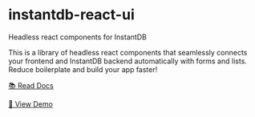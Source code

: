 # instantdb-react-ui
Headless react components for InstantDB

This is a library of headless react components that seamlessly connects your frontend and InstantDB backend automatically with forms and lists. Reduce boilerplate and build your app faster!



[📚 Read Docs](https://instantdb-react-ui.kirankunigiri.com)

[🚀 View Demo](https://instantdb-react-ui-demo.kirankunigiri.com/compare)
